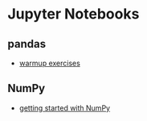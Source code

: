 # Jupyter Notebooks

## pandas

* [warmup exercises](./pandas/warmup/pandas_warmup.ipynb)

## NumPy

* [getting started with NumPy](./numpy/getting_started/numpy_getting_started.ipynb)
